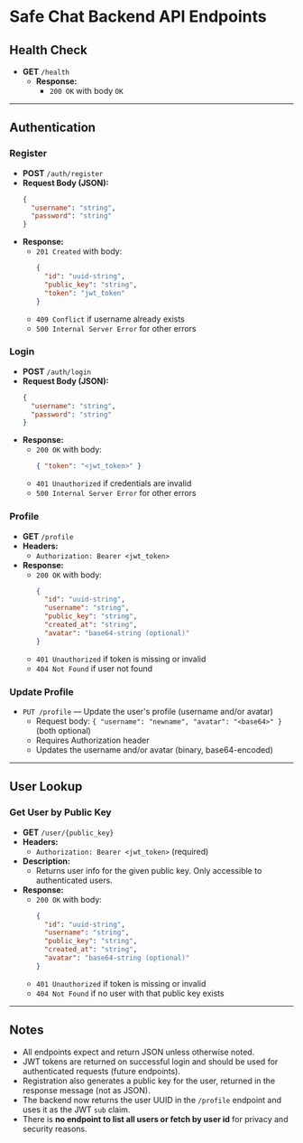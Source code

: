 # Safe Chat Backend API Endpoints

## Health Check

- **GET** `/health`
  - **Response:**
    - `200 OK` with body `OK`

---

## Authentication

### Register

- **POST** `/auth/register`
- **Request Body (JSON):**
  ```json
  {
    "username": "string",
    "password": "string"
  }
  ```
- **Response:**
  - `201 Created` with body:
    ```json
    {
      "id": "uuid-string",
      "public_key": "string",
      "token": "jwt_token"
    }
    ```
  - `409 Conflict` if username already exists
  - `500 Internal Server Error` for other errors

### Login

- **POST** `/auth/login`
- **Request Body (JSON):**
  ```json
  {
    "username": "string",
    "password": "string"
  }
  ```
- **Response:**
  - `200 OK` with body:
    ```json
    { "token": "<jwt_token>" }
    ```
  - `401 Unauthorized` if credentials are invalid
  - `500 Internal Server Error` for other errors

### Profile

- **GET** `/profile`
- **Headers:**
  - `Authorization: Bearer <jwt_token>`
- **Response:**
  - `200 OK` with body:
    ```json
    {
      "id": "uuid-string",
      "username": "string",
      "public_key": "string",
      "created_at": "string",
      "avatar": "base64-string (optional)"
    }
    ```
  - `401 Unauthorized` if token is missing or invalid
  - `404 Not Found` if user not found

### Update Profile

- `PUT /profile` — Update the user's profile (username and/or avatar)
  - Request body: `{ "username": "newname", "avatar": "<base64>" }` (both optional)
  - Requires Authorization header
  - Updates the username and/or avatar (binary, base64-encoded)

---

## User Lookup

### Get User by Public Key

- **GET** `/user/{public_key}`
- **Headers:**
  - `Authorization: Bearer <jwt_token>` (required)
- **Description:**
  - Returns user info for the given public key. Only accessible to authenticated users.
- **Response:**
  - `200 OK` with body:
    ```json
    {
      "id": "uuid-string",
      "username": "string",
      "public_key": "string",
      "created_at": "string",
      "avatar": "base64-string (optional)"
    }
    ```
  - `401 Unauthorized` if token is missing or invalid
  - `404 Not Found` if no user with that public key exists

---

## Notes

- All endpoints expect and return JSON unless otherwise noted.
- JWT tokens are returned on successful login and should be used for authenticated requests (future endpoints).
- Registration also generates a public key for the user, returned in the response message (not as JSON).
- The backend now returns the user UUID in the `/profile` endpoint and uses it as the JWT `sub` claim.
- There is **no endpoint to list all users or fetch by user id** for privacy and security reasons.
